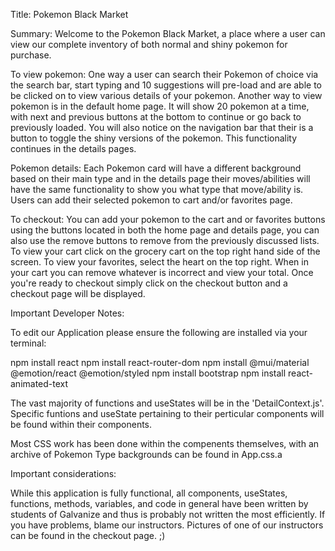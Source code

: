 Title: Pokemon Black Market

Summary:
Welcome to the Pokemon Black Market, a place where a user can view our complete inventory of both normal and shiny pokemon for purchase. 

To view pokemon:
One way a user can search their Pokemon of choice via the search bar, start typing and 10 suggestions will pre-load and are able to be clicked on to view various details of your pokemon. Another way to view pokemon is in the default home page. It will show 20 pokemon at a time, with next and previous buttons at the bottom to continue or go back to previously loaded. You will also notice on the navigation bar that their is a button to toggle the shiny versions of the pokemon. This functionality continues in the details pages. 

Pokemon details:
Each Pokemon card will have a different background based on their main type and in the details page their moves/abilities will have the same functionality to show you what type that move/ability is. Users can add their selected pokemon to cart and/or favorites page. 

To checkout:
You can add your pokemon to the cart and or favorites buttons using the buttons located in both the home page and details page, you can also use the remove buttons to remove from the previously discussed lists. To view your cart click on the grocery cart on the top right hand side of the screen. To view your favorites, select the heart on the top right. When in your cart you can remove whatever is incorrect and view your total. Once you're ready to checkout simply click on the checkout button and a checkout page will be displayed.


Important Developer Notes:

To edit our Application please ensure the following are installed via your terminal:

npm install react
npm install react-router-dom
npm install @mui/material @emotion/react @emotion/styled
npm install bootstrap
npm install react-animated-text


The vast majority of functions and useStates will be in the 'DetailContext.js'. Specific funtions and useState pertaining to their perticular components will be found within their components. 

Most CSS work has been done within the compenents themselves, with an archive of Pokemon Type backgrounds can be found in App.css.a

Important considerations: 

While this application is fully functional, all components, useStates, functions, methods, variables, and code in general have been written by students of Galvanize and thus is probably not written the most efficiently. If you have problems, blame our instructors. Pictures of one of our instructors can be found in the checkout page. ;)

